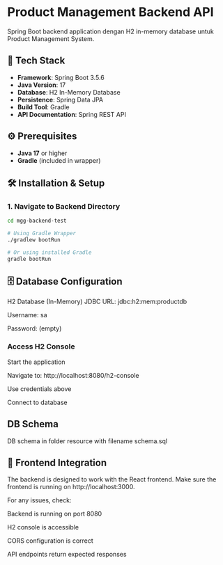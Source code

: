 # Product Management Backend API

Spring Boot backend application dengan H2 in-memory database untuk Product Management System.

## 🚀 Tech Stack

- **Framework**: Spring Boot 3.5.6
- **Java Version**: 17
- **Database**: H2 In-Memory Database
- **Persistence**: Spring Data JPA
- **Build Tool**: Gradle
- **API Documentation**: Spring REST API

## ⚙️ Prerequisites

- **Java 17** or higher
- **Gradle** (included in wrapper)

## 🛠️ Installation & Setup

### 1. Navigate to Backend Directory
```bash
cd mgg-backend-test

# Using Gradle Wrapper
./gradlew bootRun

# Or using installed Gradle
gradle bootRun
```

## 🗄️ Database Configuration
H2 Database (In-Memory)
JDBC URL: jdbc:h2:mem:productdb

Username: sa

Password: (empty)

### Access H2 Console
Start the application

Navigate to: http://localhost:8080/h2-console

Use credentials above

Connect to database

## DB Schema
DB schema in folder resource with filename schema.sql

## 🔗 Frontend Integration
The backend is designed to work with the React frontend. Make sure the frontend is running on http://localhost:3000.

For any issues, check:

Backend is running on port 8080

H2 console is accessible

CORS configuration is correct

API endpoints return expected responses

